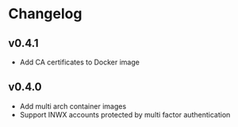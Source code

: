 # Changelog

## v0.4.1

- Add CA certificates to Docker image

## v0.4.0

- Add multi arch container images
- Support INWX accounts protected by multi factor authentication
